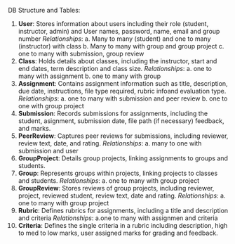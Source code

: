 DB Structure and Tables:

1. **User**: Stores information about users including their role (student, instructor, admin) and User names, password, name, email and group number
   *Relationships*:
   a. Many to many (student) and one to many (instructor) with class
   b. Many to many with group and group project
   c. one to many with submission, group review
3. **Class**: Holds details about classes, including the instructor, start and end dates, term description and class size.
   *Relationships*:
   a. one to many with assignment
   b. one to many with group
5. **Assignment**: Contains assignment information such as title, description, due date, instructions, file type required, rubric infoand evaluation type.
   *Relationships*:
   a. one to many with submission and peer review
   b. one to one with group project
7. **Submission**: Records submissions for assignments, including the student, asignment, submission date, file path (if necessary) feedback, and marks. 
8. **PeerReview**: Captures peer reviews for submissions, including reviewer, review text, date, and rating.
   *Relationships*:
   a. many to one with submission and user
9. **GroupProject**: Details group projects, linking assignments to groups and students.
10. **Group**: Represents groups within projects, linking projects to classes and students.
    *Relationships*:
   a. one to many with group project
11. **GroupReview**: Stores reviews of group projects, including reviewer, project, reviewed student, review text, date and rating.
    *Relationships*:
   a. one to many with group project
12. **Rubric**: Defines rubrics for assignments, including a title and description and criteria
    *Relationships*:
   a.one to many with assignmen and criteria
14. **Criteria**: Defines the single criteria in a rubric including description, high to med to low marks, user assigned marks for grading and feedback.
